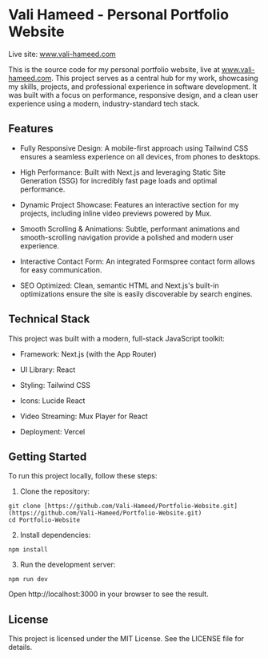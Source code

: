 # Vali Hameed - Personal Portfolio Website
Live site: www.vali-hameed.com

This is the source code for my personal portfolio website, live at www.vali-hameed.com. This project serves as a central hub for my work, showcasing my skills, projects, and professional experience in software development. It was built with a focus on performance, responsive design, and a clean user experience using a modern, industry-standard tech stack.

## Features
* Fully Responsive Design: A mobile-first approach using Tailwind CSS ensures a seamless experience on all devices, from phones to desktops.

* High Performance: Built with Next.js and leveraging Static Site Generation (SSG) for incredibly fast page loads and optimal performance.

* Dynamic Project Showcase: Features an interactive section for my projects, including inline video previews powered by Mux.

* Smooth Scrolling & Animations: Subtle, performant animations and smooth-scrolling navigation provide a polished and modern user experience.

* Interactive Contact Form: An integrated Formspree contact form allows for easy communication.

* SEO Optimized: Clean, semantic HTML and Next.js's built-in optimizations ensure the site is easily discoverable by search engines.

## Technical Stack
This project was built with a modern, full-stack JavaScript toolkit:

* Framework: Next.js (with the App Router)

* UI Library: React

* Styling: Tailwind CSS

* Icons: Lucide React

* Video Streaming: Mux Player for React

* Deployment: Vercel

## Getting Started
To run this project locally, follow these steps:

1. Clone the repository:
```
git clone [https://github.com/Vali-Hameed/Portfolio-Website.git](https://github.com/Vali-Hameed/Portfolio-Website.git)
cd Portfolio-Website
```
2. Install dependencies:
```
npm install
```
3. Run the development server:
```
npm run dev
```
Open http://localhost:3000 in your browser to see the result.

## License
This project is licensed under the MIT License. See the LICENSE file for details.
